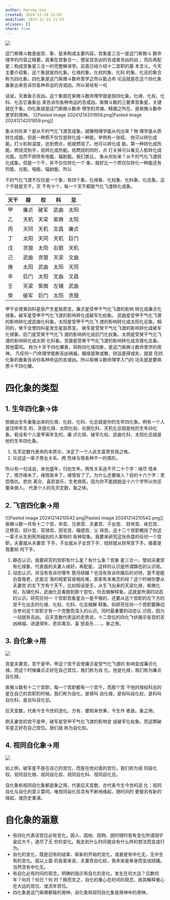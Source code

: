 ```yaml
---
author: Harvey Guo
created: 2024-12-14 21:03
modified: 2024-12-14 21:03
aliases: []
share: true
---
```


![](_page_2_Picture_2.jpeg)

这门紫微斗数是由宫、象、星来构成主要内容。宫象星三合一是这门紫微斗 数命理学的内容之精要。首重在宫象合一，便呈现吉凶的吉或者吉凶的凶； 而后再配星；构成宫象星三合一的完整解译学。前面已经介绍十二宫职的基 本含义。今天主要介绍象，这个象就是四化象。化禄的象、化权的象、化科 的象、化忌的象合称为四化象。四化象是这门紫微斗数命里学之所以能占命 论运就是在这个四化象垂象出来告诉你各种命运的吉或凶。所以易经有一句

话说，天垂象示吉凶。这个象就在紫微斗数命理学就是指四化象。化禄、化权、化科、化忌它垂象出 来告诉你各种命运的吉或凶。紫微斗数的三要素宫象星，关键就在于象。四化象就是这门紫微斗数命 理学的灵魂、精髓之所在、是紫微斗数命里学的用神。
![[Pasted image 20241214201859.png|Pasted image 20241214201859.png]]


象从何处来？是从干的气化飞渡变成象。就像物理学能从何出来？物 理学是从质转化成能。但是一种质不仅仅是转化成一种能。举例有一张纸， 他可以转化成能。打火机和温度，达到燃点，纸就燃烧了。他可以转化成 能。第一种转化成热能，燃烧烫到手，纸转化成热能。纸燃烧的同时，点 灯关掉可以看见人脸转化成光能。当然不排除有电能、辐射能。我们类比， 象从何处来？从干的气化飞渡转化成象。但是一个干，并不仅仅转化一个 象，就好比一个质仅仅转化一种能还有热能、光能、电能、辐射能。所以

干的气化飞渡不仅仅是一个象，有四个象，化禄象、化权象、化科象、化忌象。这个干就是天干。天 干有十个，每一个天干都能气化飞渡转化成象。

| 天干  | 禄   | 权   | 科   | 忌   |
| --- | --- | --- | --- | --- |
| 甲   | 廉贞  | 破军  | 武曲  | 太阳  |
| 乙   | 天机  | 天梁  | 紫微  | 太阳  |
| 丙   | 天同  | 天机  | 文昌  | 廉贞  |
| 丁   | 太阳  | 天同  | 天机  | 巨门  |
| 戊   | 贪狼  | 太阳  | 右弼  | 天机  |
| 己   | 武曲  | 贪狼  | 天梁  | 文曲  |
| 庚   | 太阳  | 武曲  | 太阳  | 天同  |
| 辛   | 巨门  | 太阳  | 文曲  | 文昌  |
| 壬   | 天梁  | 紫微  | 左辅  | 武曲  |
| 癸   | 破军  | 巨门  | 太阳  | 贪狼  |

甲干会使某四科星辰产生星辰质变。廉贞星受甲干气化飞渡的影响 转化成廉贞化禄象。破军星受甲干气化飞渡的影响转化成破军化权象。 武曲星受甲干气化飞渡的影响转化成武曲化科象。太阳星受甲干气化飞 渡的影响转化成太阳化忌象。相同的，癸干会使四科星发生星辰质变。 破军星受癸干气化飞渡的影响转化成破军化禄象。巨门星受癸干气化飞 渡的影响转化成巨门化权象。太阴星受癸干气化飞渡的影响转化成太阴 化科象。贪狼星受癸干气化飞渡的影响转化成贪狼化忌象。其他雷同。 称为十天干四化曜表，简称四化或四象，是这门紫微斗数命里学的用神。 凡任何一门命理学能断吉凶祸福，姻缘是聚或散，财运是得或失，就是 在四化象的垂象告诉你各种命运的吉或凶。所以紫微斗数命理学入门的 功夫就是要熟悉十干四化曜。

# 四化象的类型

## 1. 生年四化象→体

依据出生年垂象出来的化禄、化权、化科、化忌就是你的生年四化象。例有一个人是戊申年生 的，贪狼化禄、太阴化权、右弼化科、天机化忌就是他的生年四化象。假设有个人是甲寅年生的，廉 贞化禄、破军化权、武曲化科、太阳化忌就是他的生年四化象。

1. 先天定数代表命的本质论，决定了一个人此生富贵贫贱之格。
2. 论述这一辈子男女关系、两 性缘与情各种不一的情形。

所以有一句话说，来也盛年，归也生年。两性关系逃不开二十个字：缘尽 情未了，情尽缘未了，缘情皆未了，缘情皆了了。为什么还要做人？目的十六个字：恩怨情仇、悲欢 离合、喜怒哀乐、生老病死。因为你不能跳脱这十六个字所以你还要来做人。 代表个人的先天定数，象之体。

## 2. 飞宫四化象→用
![[Pasted image 20241214210542.png|Pasted image 20241214210542.png]]
紫微斗数一共有十二个宫，命宫、兄弟宫、夫妻宫、子女宫、 财帛宫、疾厄宫、迁移宫、奴仆宫、官禄宫、田宅宫、福德宫、父 母宫。这十二个宫职概括了你这一辈子从生到死所碰到的人事物的 各种现象。我要来研究这张命盘的任何一个宫职，夫妻就从夫妻宫 下手，子女就从子女宫下手、钱财就从财帛宫下手。接着是我要如 何下手。
1. 静态认识。我要研究的宫职有什么星？有什么象？宫象 星三合一。譬如夫妻宫有化禄象，代表我的夫妻人缘好。再配星。 这样的认识是所谓静态的认识观。
2. 动态认识。并没有告诉你哪年 那月结婚？也没有告诉你婚后的对待，是不是能白首偕老，还是沦 落的相爱容易相处难，家家有本难念的经？这个时候你要从夫妻宫 的左下方有个天干，比如假设是壬，从壬飞出来的天梁化禄，紫微化权，左辅化科，武曲化忌看跑到那个宫位，你去做解释象。这就是所谓的动态的认识。研究任何一 个宫职宫象星合一是不够的，还要从这个宫职的左下方的宫干化出去的化禄、化权、化科、化忌做解 释象。则研究任何一个宫职要静动合参对这个宫职才有一个完整而深入的认识。同时最重要的动态认 识观，因为一动就有吉凶。
后天变数代表运的走势说，十二宫位的四化飞伏揭示各宫的吉凶祸福、进退得失、悲欢离合、喜 怒哀乐……。象之用。
## 3. 自化象→用

![](_page_3_Figure_11.jpeg)

宫是夫妻宫，宫干是甲。甲这个宫干会使廉贞星受气化飞渡的 影响变成廉贞化禄。而这个时候廉贞正好在自己宫位，我们称为自 化。他是化禄，我们称为廉贞自化禄。

紫微斗数有十二个宫职，每一个宫职都有一个宫干，而那个宫 干他的禄权科忌的星在自己的宫职的时候。我们称为自化，是禄叫 自化禄，是权叫自化权，是科叫自化科，是忌叫自化忌。

后天变数，代表今生今世的造化，方有，要知来世果，今生作 者是。象之用。

例夫妻宫的宫干是甲，破军星受甲干气化飞渡的影响变 成破军化权象。而这颗破军星正好在自己宫位。我们就 称为自化权。

## 4. 视同自化象→用

![](_page_4_Figure_2.jpeg)

如上例，破军星不是在自己的宫位，而是在他对面的宫位，我们称为视 同自化权。视同自化禄、视同自化权、视同自化科、视同自化忌。

自化象和视同自化象都是象之用，代表后天变数，亦代表今生今世的造 化；视同自化与自化的意义雷同，唯视同自化另含有不断地缘起，随时间的 更替另有新的缘起、或历史重演。

# 自化象的涵意

- 有四化代表该宫位必有变化，因人、因地、因物、因时随时皆有变化所谓涵宇宙应大千，道尽了无 穷的变化。我走到什么时间就会有什么样的想法而变成行为。
- 自化的变化，既是旧有的结束、崭新的开始的变化，或者是有中化无，无中生有的变化。就以上面 的各案来说，夫妻宫自化权，我本来是单身而变成结婚。当然含有中化无。
- 有自化必有时间的观念，明确的指示有自化的变化，发生在何大运？应数何年？何月？何日？何 时？换而言之，自化的重心在时间的观念，故其解释重心在大运的宫位、或流年宫位。
- 四化象是这门紫微都输的用神，自化象和视同自化象是用神中的用神。
